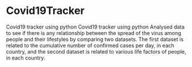 # Covid19Tracker
Covid19 tracker using python
Covid19 tracker using python Analysed data to see if there is any relationship between the spread of the virus among people and their lifestyles by comparing two datasets.
The first dataset is related to the cumulative number of confirmed cases per day, in each country, and the second dataset is related to various life factors of people, in each country.

